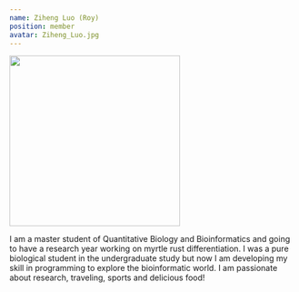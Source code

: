 ```yaml
---
name: Ziheng Luo (Roy)
position: member
avatar: Ziheng_Luo.jpg
---
```


<img width="300" src="{{site.baseurl}}/images/people/{{page.avatar}}" data-action="zoom">

I am a master student of Quantitative Biology and Bioinformatics and going to have a research year working on myrtle rust differentiation. I was a pure biological student in the undergraduate study but now I am developing my skill in programming to explore the bioinformatic world. I am passionate about research, traveling, sports and delicious food!
